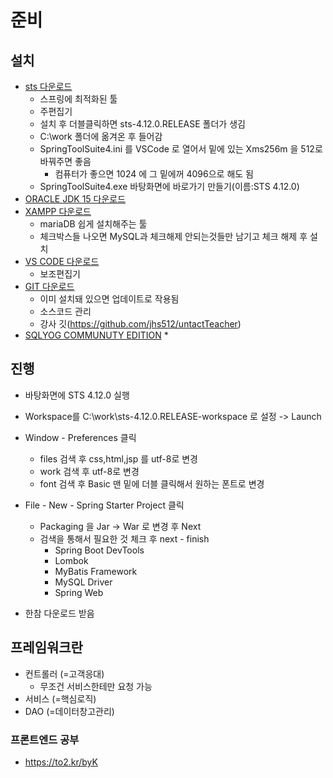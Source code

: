 # 준비

## 설치

* [sts 다운로드](https://spring.io/tools)
  * 스프링에 최적화된 툴
  * 주편집기
  * 설치 후 더블클릭하면 sts-4.12.0.RELEASE 폴더가 생김
  * C:\work 폴더에 옮겨온 후 들어감
  * SpringToolSuite4.ini 를 VSCode 로 열어서 밑에 있는 Xms256m 을 512로 바꿔주면 좋음
    * 컴퓨터가 좋으면 1024 에 그 밑에꺼 4096으로 해도 됨
  * SpringToolSuite4.exe 바탕화면에 바로가기 만들기(이름:STS 4.12.0)
* [ORACLE JDK 15 다운로드](https://www.oracle.com/kr/java/technologies/javase-downloads.html)
* [XAMPP 다운로드](https://www.apachefriends.org)
  * mariaDB 쉽게 설치해주는 툴
  * 체크박스들 나오면 MySQL과 체크해제 안되는것들만 남기고 체크 해제 후 설치
* [VS CODE 다운로드](https://code.visualstudio.com)
  * 보조편집기
* [GIT 다운로드](https://git-scm.com)
  * 이미 설치돼 있으면 업데이트로 작용됨
  * 소스코드 관리
  * 강사 깃(https://github.com/jhs512/untactTeacher)
* [SQLYOG COMMUNUTY EDITION](https://github.com/webyog/sqlyog-community/wiki/Downloads)
  * 

## 진행

* 바탕화면에 STS 4.12.0 실행
* Workspace를 C:\work\sts-4.12.0.RELEASE-workspace 로 설정 -> Launch
* Window - Preferences 클릭
  * files 검색 후 css,html,jsp 를 utf-8로 변경
  * work 검색 후 utf-8로 변경
  * font 검색 후 Basic 맨 밑에 더블 클릭해서 원하는 폰트로 변경

* File - New - Spring Starter Project 클릭
  * Packaging 을 Jar -> War 로 변경 후 Next
  * 검색을 통해서 필요한 것 체크 후 next - finish
    * Spring Boot DevTools
    * Lombok
    * MyBatis Framework
    * MySQL Driver
    * Spring Web

* 한참 다운로드 받음

## 프레임워크란

* 컨트롤러 (=고객응대)
  * 무조건 서비스한테만 요청 가능
* 서비스 (=핵심로직)
* DAO (=데이터창고관리)

### 프론트엔드 공부

* https://to2.kr/byK

